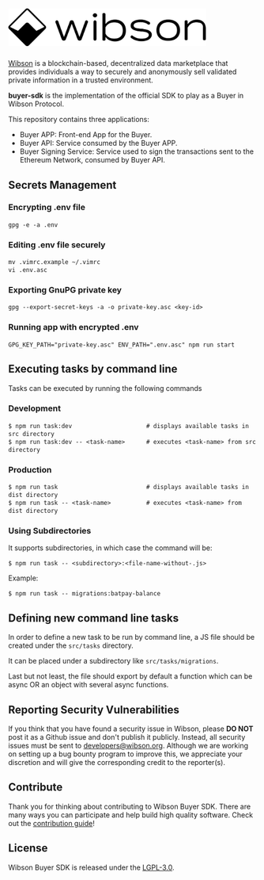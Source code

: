 # <img src="logo.png" alt="Wibson" width="400px">

[Wibson](https://wibson.org/) is a blockchain-based, decentralized data marketplace that provides individuals a way to securely and anonymously sell validated private information in a trusted environment.

**buyer-sdk** is the implementation of the official SDK to play as a Buyer in Wibson Protocol.

This repository contains three applications:

- Buyer APP: Front-end App for the Buyer.
- Buyer API: Service consumed by the Buyer APP.
- Buyer Signing Service: Service used to sign the transactions sent to the Ethereum Network, consumed by Buyer API.

## Secrets Management

### Encrypting .env file

```
gpg -e -a .env
```

### Editing .env file securely

```
mv .vimrc.example ~/.vimrc
vi .env.asc
```

### Exporting GnuPG private key

```
gpg --export-secret-keys -a -o private-key.asc <key-id>
```

### Running app with encrypted .env

```
GPG_KEY_PATH="private-key.asc" ENV_PATH=".env.asc" npm run start
```

## Executing tasks by command line

Tasks can be executed by running the following commands

### Development

```
$ npm run task:dev                     # displays available tasks in src directory
$ npm run task:dev -- <task-name>      # executes <task-name> from src directory
```

### Production

```
$ npm run task                         # displays available tasks in dist directory
$ npm run task -- <task-name>          # executes <task-name> from dist directory
```

### Using Subdirectories

It supports subdirectories, in which case the command will be:

```
$ npm run task -- <subdirectory>:<file-name-without-.js>
```

Example:

```
$ npm run task -- migrations:batpay-balance
```

## Defining new command line tasks

In order to define a new task to be run by command line, a JS file should be created under the `src/tasks` directory.

It can be placed under a subdirectory like `src/tasks/migrations`.

Last but not least, the file should export by default a function which can be async OR an object with several async functions.

## Reporting Security Vulnerabilities

If you think that you have found a security issue in Wibson, please **DO NOT** post it as a Github issue and don't publish it publicly. Instead, all security issues must be sent to developers@wibson.org.
Although we are working on setting up a bug bounty program to improve this, we appreciate your discretion and will give the corresponding credit to the reporter(s).

## Contribute

Thank you for thinking about contributing to Wibson Buyer SDK. There are many ways you can participate and help build high quality software. Check out the [contribution guide]!

## License

Wibson Buyer SDK is released under the [LGPL-3.0](LICENSE).

[contribution guide]: CONTRIBUTING.md
